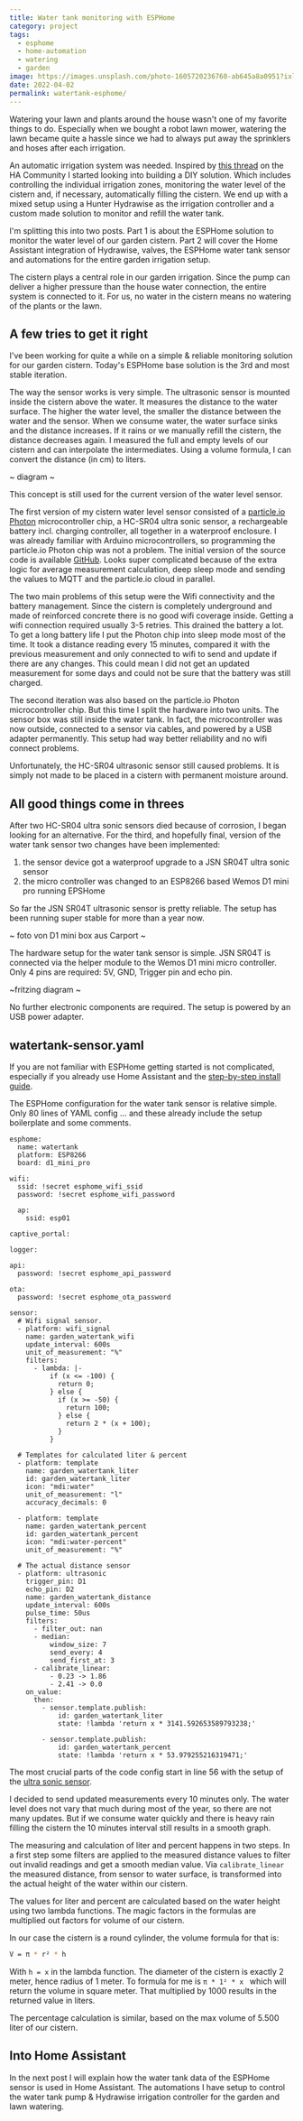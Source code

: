 ```yaml
---
title: Water tank monitoring with ESPHome
category: project
tags:
  - esphome
  - home-automation
  - watering
  - garden
image: https://images.unsplash.com/photo-1605720236760-ab645a8a0951?ixlib=rb-1.2.1&ixid=MnwxMjA3fDB8MHxwaG90by1wYWdlfHx8fGVufDB8fHx8&auto=format&fit=crop&w=2942&q=80
date: 2022-04-02
permalink: watertank-esphome/
---
```

Watering your lawn and plants around the house wasn't one of my favorite things to do. Especially when we bought a robot lawn mower, watering the lawn became quite a hassle since we had to always put away the sprinklers and hoses after each irrigation.

An automatic irrigation system was needed. Inspired by [this thread](https://community.home-assistant.io/t/garden-irrigation/1950) on the HA Community I started looking into building a DIY solution. Which includes controlling the individual irrigation zones, monitoring the water level of the cistern and, if necessary, automatically filling the cistern. We end up with a mixed setup using a Hunter Hydrawise as the irrigation controller and a custom made solution to monitor and refill the water tank.

I'm splitting this into two posts. Part 1 is about the ESPHome solution to monitor the water level of our garden cistern. Part 2 will cover the Home Assistant integration of Hydrawise, valves, the ESPHome water tank sensor and automations for the entire garden irrigation setup.

The cistern plays a central role in our garden irrigation. Since the pump can deliver a higher pressure than the house water connection, the entire system is connected to it. For us, no water in the cistern means no watering of the plants or the lawn.


## A few tries to get it right
I've been working for quite a while on a simple & reliable monitoring solution for our garden cistern. Today's ESPHome base solution is the 3rd and most stable iteration.

The way the sensor works is very simple. The ultrasonic sensor is mounted inside the cistern above the water. It measures the distance to the water surface. The higher the water level, the smaller the distance between the water and the sensor. When we consume water, the water surface sinks and the distance increases. If it rains or we manually refill the cistern, the distance decreases again. I measured the full and empty levels of our cistern and can interpolate the intermediates. Using a volume formula, I can convert the distance (in cm) to liters.

~ diagram ~

This concept is still used for the current version of the water level sensor.

The first version of my cistern water level sensor consisted of a [particle.io Photon](https://store.particle.io/collections/gen-2/products/photon) microcontroller chip, a HC-SR04 ultra sonic sensor, a rechargeable battery incl. charging controller, all together in a waterproof enclosure. I was already familiar with Arduino microcontrollers, so programming the particle.io Photon chip was not a problem. The initial version of the source code is available [GitHub](https://github.com/mhaack/Photon-WaterTank-Monitor/blob/master/src/Photon-WaterTank-Monitor.ino). Looks super complicated because of the extra logic for average measurement calculation, deep sleep mode and sending the values to MQTT and the particle.io cloud in parallel.

The two main problems of this setup were the Wifi connectivity and the battery management. Since the cistern is completely underground and made of reinforced concrete there is no good wifi coverage inside. Getting a wifi connection required usually 3-5 retries. This drained the battery a lot. To get a long battery life I put the Photon chip into sleep mode most of the time. It took a distance reading every 15 minutes, compared it with the previous measurement and only connected to wifi to send and update if there are any changes. This could mean I did not get an updated measurement for some days and could not be sure that the battery was still charged.

The second iteration was also based on the particle.io Photon microcontroller chip. But this time I split the hardware into two units. The sensor box was still inside the water tank. In fact, the microcontroller was now outside, connected to a sensor via cables, and powered by a USB adapter permanently. This setup had way better reliability and no wifi connect problems.

Unfortunately, the HC-SR04 ultrasonic sensor still caused problems. It is simply not made to be placed in a cistern with permanent moisture around.

## All good things come in threes

After two HC-SR04 ultra sonic sensors died because of corrosion, I began looking for an alternative. For the third, and hopefully final, version of the water tank sensor two changes have been implemented:

1. the sensor device got a waterproof upgrade to a JSN SR04T ultra sonic sensor
2. the micro controller was changed to an ESP8266 based Wemos D1 mini pro running EPSHome

So far the JSN SR04T ultrasonic sensor is pretty reliable. The setup has been running super stable for more than a year now.

~ foto von D1 mini box aus Carport ~

The hardware setup for the water tank sensor is simple. JSN SR04T is connected via the helper module to the Wemos D1 mini micro controller. Only 4 pins are required: 5V, GND, Trigger pin and echo pin.  

~fritzing diagram ~

No further electronic components are required. The setup is powered by an USB power adapter.

## watertank-sensor.yaml
If you are not familiar with ESPHome getting started is not complicated, especially if you already use Home Assistant and the [step-by-step install guide](https://esphome.io/guides/getting_started_hassio.html).

The ESPHome configuration for the water tank sensor is relative simple. Only 80 lines of YAML config ... and these already include the setup boilerplate and some comments.

```
esphome:
  name: watertank
  platform: ESP8266
  board: d1_mini_pro

wifi:
  ssid: !secret esphome_wifi_ssid
  password: !secret esphome_wifi_password

  ap:
    ssid: esp01

captive_portal:

logger:

api:
  password: !secret esphome_api_password

ota:
  password: !secret esphome_ota_password

sensor:
  # Wifi signal sensor.
  - platform: wifi_signal
    name: garden_watertank_wifi
    update_interval: 600s
    unit_of_measurement: "%"
    filters:
      - lambda: |-
          if (x <= -100) {
            return 0;
          } else {
            if (x >= -50) {
              return 100;
            } else {
              return 2 * (x + 100);
            }
          }

  # Templates for calculated liter & percent
  - platform: template
    name: garden_watertank_liter
    id: garden_watertank_liter
    icon: "mdi:water"
    unit_of_measurement: "l"
    accuracy_decimals: 0

  - platform: template
    name: garden_watertank_percent
    id: garden_watertank_percent
    icon: "mdi:water-percent"
    unit_of_measurement: "%"

  # The actual distance sensor
  - platform: ultrasonic
    trigger_pin: D1
    echo_pin: D2
    name: garden_watertank_distance
    update_interval: 600s
    pulse_time: 50us
    filters:
      - filter_out: nan
      - median:
          window_size: 7
          send_every: 4
          send_first_at: 3
      - calibrate_linear:
          - 0.23 -> 1.86
          - 2.41 -> 0.0
    on_value:
      then:
        - sensor.template.publish:
            id: garden_watertank_liter
            state: !lambda 'return x * 3141.592653589793238;'

        - sensor.template.publish:
            id: garden_watertank_percent
            state: !lambda 'return x * 53.979255216319471;'

```

The most crucial parts of the code config start in line 56 with the setup of the [ultra sonic sensor](https://esphome.io/components/sensor/ultrasonic.html). 

I decided to send updated measurements every 10 minutes only. The water level does not vary that much during most of the year, so there are not many updates. But if we consume water quickly and there is heavy rain filling the cistern the 10 minutes interval still results in a smooth graph.

The measuring and calculation of liter and percent happens in two steps. In a first step some filters are applied to the measured distance values to filter out invalid readings and get a smooth median value. Via `calibrate_linear` the measured distance, from sensor to water surface, is transformed into the actual height of the water within our cistern.

The values for liter and percent are calculated based on the water height using two lambda functions. The magic factors in the formulas are multiplied out factors for volume of our cistern.

In our case the cistern is a round cylinder, the volume formula for that is:

```bash
V = π * r² * h
```

With `h = x` in the lambda function. The diameter of the cistern is exactly 2 meter, hence radius of 1 meter. To formula for me is `π * 1² * x ` which will return the volume in square meter. That multiplied by 1000 results in the returned value in liters.

The percentage calculation is similar, based on the max volume of 5.500 liter of our cistern.

## Into Home Assistant
In the next post I will explain how the water tank data of the ESPHome sensor is used in Home Assistant. The automations I have setup to control the water tank pump & Hydrawise irrigation controller for the garden and lawn watering.